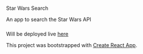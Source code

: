 #

Star Wars Search

An app to search the Star Wars API

###

Will be deployed live [here](https://starwars.davidbolin1016.now.sh/)

This project was bootstrapped with [Create React App](https://github.com/facebook/create-react-app).
